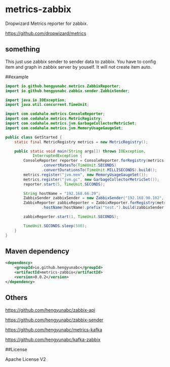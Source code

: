 # metrics-zabbix
Dropwizard Metrics reporter for zabbix.

https://github.com/dropwizard/metrics

## something
This just use zabbix sender to sender data to zabbix. You have to config item and graph in zabbix server by youself.
It will not create item auto.

##example
```java
import io.github.hengyunabc.metrics.ZabbixReporter;
import io.github.hengyunabc.zabbix.sender.ZabbixSender;

import java.io.IOException;
import java.util.concurrent.TimeUnit;

import com.codahale.metrics.ConsoleReporter;
import com.codahale.metrics.MetricRegistry;
import com.codahale.metrics.jvm.GarbageCollectorMetricSet;
import com.codahale.metrics.jvm.MemoryUsageGaugeSet;

public class GetStarted {
	static final MetricRegistry metrics = new MetricRegistry();

	public static void main(String args[]) throws IOException,
			InterruptedException {
		ConsoleReporter reporter = ConsoleReporter.forRegistry(metrics)
				.convertRatesTo(TimeUnit.SECONDS)
				.convertDurationsTo(TimeUnit.MILLISECONDS).build();
		metrics.register("jvm.mem", new MemoryUsageGaugeSet());
		metrics.register("jvm.gc", new GarbageCollectorMetricSet());
		reporter.start(5, TimeUnit.SECONDS);

		String hostName = "192.168.66.29";
		ZabbixSender zabbixSender = new ZabbixSender("192.168.90.102", 10051);
		ZabbixReporter zabbixReporter = ZabbixReporter.forRegistry(metrics)
				.hostName(hostName).prefix("test.").build(zabbixSender);

		zabbixReporter.start(1, TimeUnit.SECONDS);

		TimeUnit.SECONDS.sleep(500);
	}
}
```

## Maven dependency

```xml
<dependency>
    <groupId>io.github.hengyunabc</groupId>
    <artifactId>metrics-zabbix</artifactId>
    <version>0.0.2</version>
</dependency>
```

## Others

https://github.com/hengyunabc/zabbix-api

https://github.com/hengyunabc/zabbix-sender

https://github.com/hengyunabc/metrics-kafka

https://github.com/hengyunabc/kafka-zabbix

##License

Apache License V2
